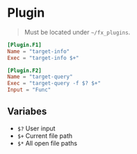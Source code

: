 # Plugin
> Must be located under `~/fx_plugins`.

```toml
[Plugin.F1]
Name = "target-info"
Exec = "target-info $+"

[Plugin.F2]
Name = "target-query"
Exec = "target-query -f $? $+"
Input = "Func"
```

## Variabes
* `$?` User input
* `$+` Current file path
* `$*` All open file paths
